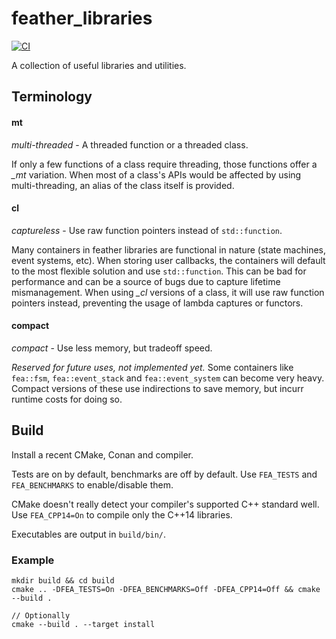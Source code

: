 # feather_libraries
[![CI](https://github.com/p-groarke/fea_libs/actions/workflows/ci.yml/badge.svg)](https://github.com/p-groarke/fea_libs/actions/workflows/ci.yml)

A collection of useful libraries and utilities.

## Terminology
#### mt
*multi-threaded* - A threaded function or a threaded class.

If only a few functions of a class require threading, those functions offer a *\_mt* variation. When most of a class's APIs would be affected by using multi-threading, an alias of the class itself is provided.

#### cl
*captureless* - Use raw function pointers instead of `std::function`.

Many containers in feather libraries are functional in nature (state machines, event systems, etc). When storing user callbacks, the containers will default to the most flexible solution and use `std::function`. This can be bad for performance and can be a source of bugs due to capture lifetime mismanagement. When using *\_cl* versions of a class, it will use raw function pointers instead, preventing the usage of lambda captures or functors.

#### compact
*compact* - Use less memory, but tradeoff speed.

_Reserved for future uses, not implemented yet._ Some containers like `fea::fsm`, `fea::event_stack` and `fea::event_system` can become very heavy. Compact versions of these use indirections to save memory, but incurr runtime costs for doing so.


## Build
Install a recent CMake, Conan and compiler.

Tests are on by default, benchmarks are off by default.
Use `FEA_TESTS` and `FEA_BENCHMARKS` to enable/disable them.

CMake doesn't really detect your compiler's supported C++ standard well. Use `FEA_CPP14=On` to compile only the C++14 libraries.

Executables are output in `build/bin/`.

### Example
```
mkdir build && cd build
cmake .. -DFEA_TESTS=On -DFEA_BENCHMARKS=Off -DFEA_CPP14=Off && cmake --build .

// Optionally
cmake --build . --target install
```
